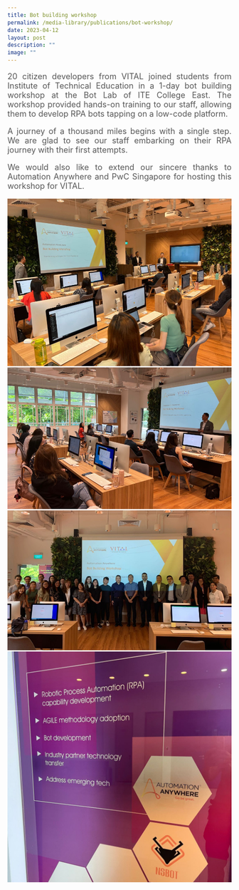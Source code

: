 ```yaml
---
title: Bot building workshop
permalink: /media-library/publications/bot-workshop/
date: 2023-04-12
layout: post
description: ""
image: ""
---
```

<p style="font-size: 18px;color:#585858;text-align:justify;">
20 citizen developers from VITAL joined students from Institute of Technical Education in a 1-day bot building workshop at the Bot Lab of ITE College East. The workshop provided hands-on training to our staff, allowing them to develop RPA bots tapping on a low-code platform.
</p>

<p style="font-size: 18px;color:#585858;text-align:justify;">
A journey of a thousand miles begins with a single step. We are glad to see our staff embarking on their RPA journey with their first attempts.
</p>

<p style="font-size: 18px;color:#585858;text-align:justify;">
We would also like to extend our sincere thanks to Automation Anywhere and PwC Singapore for hosting this workshop for VITAL.
</p>

<img src="/images/Media/bot workshop 01.png">
<br>
<img src="/images/Media/bot workshop 02.png">
<br>
<img src="/images/Media/bot workshop 03.png">
<br>
<img src="/images/Media/bot workshop 04.png">